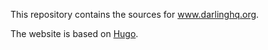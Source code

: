 This repository contains the sources for www.darlinghq.org.

The website is based on [Hugo](https://gohugo.io/).

